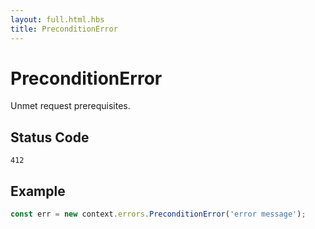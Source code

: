 ```yaml
---
layout: full.html.hbs
title: PreconditionError
---
```


# PreconditionError

Unmet request prerequisites.

## Status Code

`412`

## Example

```js
const err = new context.errors.PreconditionError('error message');
```
